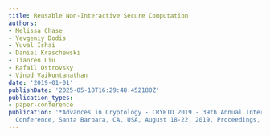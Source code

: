 ```yaml
---
title: Reusable Non-Interactive Secure Computation
authors:
- Melissa Chase
- Yevgeniy Dodis
- Yuval Ishai
- Daniel Kraschewski
- Tianren Liu
- Rafail Ostrovsky
- Vinod Vaikuntanathan
date: '2019-01-01'
publishDate: '2025-05-18T16:29:48.452180Z'
publication_types:
- paper-conference
publication: '*Advances in Cryptology - CRYPTO 2019 - 39th Annual International Cryptology
  Conference, Santa Barbara, CA, USA, August 18-22, 2019, Proceedings, Part III*'
---
```

